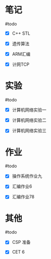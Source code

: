 # 笔记
#todo
- [x] C++ STL
- [x] 遗传算法

- [x] ARM汇编
- [x] 计网TCP


# 实验
#todo 

- [x] 计算机网络实验一
- [x] 计算机网络实验二
- [x] 计算机网络实验三



# 作业
#todo 
- [x] 操作系统作业九
- [x] 汇编作业6
- [x] 汇编作业78


# 其他
#todo
- [x] CSP 准备
- [x] CET 6


